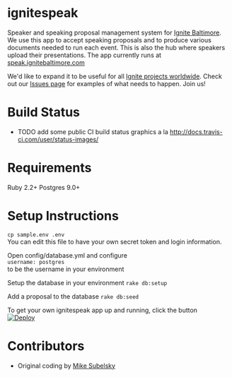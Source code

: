 ignitespeak
===========

Speaker and speaking proposal management system for [Ignite Baltimore](http://www.ignitebaltimore.com/). We use this app to accept speaking proposals and to produce various documents needed to run each event. This is also the hub where speakers upload their presentations. The app currently runs at [speak.ignitebaltimore.com](http://speak.ignitebaltimore.com/)

We'd like to expand it to be useful for all [Ignite projects worldwide](http://igniteshow.com/). Check out our [Issues page](https://github.com/ignitebaltimore/ignitespeak/issues) for examples of what needs to happen. Join us!

Build Status
============
* TODO add some public CI build status graphics a la http://docs.travis-ci.com/user/status-images/

Requirements
============
Ruby 2.2+
Postgres 9.0+

Setup Instructions
==================

``` cp sample.env .env ```  
You can edit this file to have your own secret token and login information.

Open config/database.yml and configure  
```username: postgres```  
to be the username in your environment

Setup the database in your environment
```rake db:setup```

Add a proposal to the database
```rake db:seed```

To get your own ignitespeak app up and running, click the button  
[![Deploy](https://www.herokucdn.com/deploy/button.png)](https://heroku.com/deploy)


Contributors
============
* Original coding by [Mike Subelsky](http://www.subelsky.com/)

